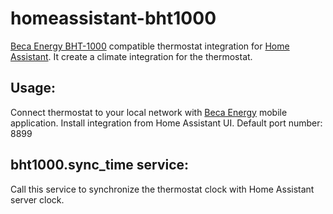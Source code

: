 # homeassistant-bht1000
[Beca Energy BHT-1000](http://www.becaenergy.com/index.php/Home/New/productsinfo/id/44.html) compatible thermostat integration for [Home Assistant](https://www.home-assistant.io/). It create a climate integration for the thermostat.

## Usage:
Connect thermostat to your local network with [Beca Energy](https://play.google.com/store/apps/details?id=com.usr.bt.thermostatenergy&hl=en) mobile application.
Install integration from Home Assistant UI. 
Default port number: 8899

## bht1000.sync_time service:
Call this service to synchronize the thermostat clock with Home Assistant server clock.